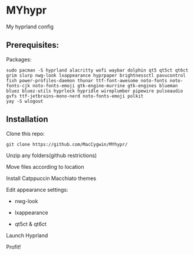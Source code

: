 # MYhypr
My hyprland config

## Prerequisites:
Packages:
```
sudo pacman -S hyprland alacritty wofi waybar dolphin qt5 qt5ct qt6ct grim slurp nwg-look lxappearance hyprpaper brightnessctl pavucontrol fish power-profiles-daemon thunar ttf-font-awesome noto-fonts noto-fonts-cjk noto-fonts-emoji gtk-engine-murrine gtk-engines blueman bluez bluez-utils hyprlock hypridle wireplumber pipewire pulseaudio gvfs ttf-jetbrains-mono-nerd noto-fonts-emoji polkit
yay -S wlogout
```
## Installation
Clone this repo:
```
git clone https://github.com/MacCygwin/MYhypr/
```

Unzip any folders(github restrictions)

Move files according to location

Install Catppuccin Macchiato themes

Edit appearance settings:
- nwg-look
* lxappearance
+ qt5ct & qt6ct

Launch Hyprland

Profit!  
